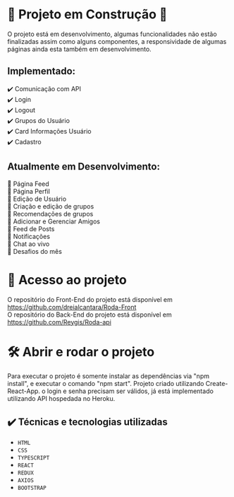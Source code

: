 
# :construction: Projeto em Construção :construction:

O projeto está em desenvolvimento, algumas funcionalidades não estão finalizadas assim como alguns componentes, a responsividade de algumas páginas ainda esta também em desenvolvimento. 

## Implementado:

✔️ Comunicação com API <br>
✔️ Login <br>
✔️ Logout <br>
✔️ Grupos do Usuário<br>
✔️ Card Informações Usuário<br>
✔️ Cadastro

## Atualmente em Desenvolvimento:

:construction: Página Feed<br>
:construction: Página Perfil<br>
:construction: Edição de Usuário <br>
:construction: Criação e edição de grupos <br>
:construction: Recomendações de grupos <br>
:construction: Adicionar e Gerenciar Amigos <br>
:construction: Feed de Posts <br>
:construction: Notificações <br>
:construction: Chat ao vivo <br>
:construction: Desafios do mês <br>









# 📁 Acesso ao projeto

O repositório do Front-End do projeto está disponível em https://github.com/dreialcantara/Roda-Front <br>
O repositório do Back-End do projeto está disponível em https://github.com/Reygis/Roda-api <br>


# 🛠️ Abrir e rodar o projeto

Para executar o projeto é somente instalar as dependências via "npm install", e executar o comando "npm start". Projeto criado utilizando Create-React-App. o login e senha precisam ser válidos, já está implementado utilizando API hospedada no Heroku.
## ✔️ Técnicas e tecnologias utilizadas

- ``HTML``
- ``CSS``
- ``TYPESCRIPT``
- ``REACT``
- ``REDUX``
- ``AXIOS``
- ``BOOTSTRAP``











